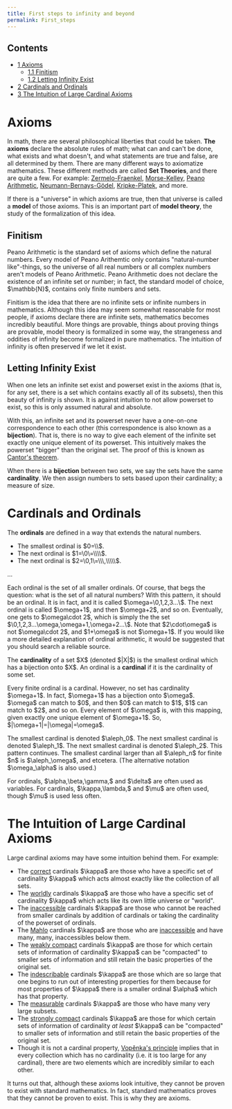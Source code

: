 ```yaml
---
title: First steps to infinity and beyond
permalink: First_steps
---
```












  



## Contents


- [<span class="tocnumber">1</span>
  <span class="toctext">Axioms</span>](#Axioms)
  - [<span class="tocnumber">1.1</span>
    <span class="toctext">Finitism</span>](#Finitism)
  - [<span class="tocnumber">1.2</span> <span class="toctext">Letting
    Infinity Exist</span>](#Letting_Infinity_Exist)
- [<span class="tocnumber">2</span> <span class="toctext">Cardinals and
  Ordinals</span>](#Cardinals_and_Ordinals)
- [<span class="tocnumber">3</span> <span class="toctext">The Intuition
  of Large Cardinal
  Axioms</span>](#The_Intuition_of_Large_Cardinal_Axioms)


# Axioms

In math, there are several philosophical liberties that could be taken.
**The axioms** declare the absolute rules of math; what can and can't be
done, what exists and what doesn't, and what statements are true and
false, are all determined by them. There are many different ways to
axiomatize mathematics. These different methods are called **Set
Theories**, and there are quite a few. For example:
[Zermelo-Fraenkel](ZFC "ZFC"),
<a href="Morse-Kelley"
class="mw-redirect" title="Morse-Kelley">Morse-Kelley</a>, <a
href="http://modelsofpa.info/"
class="external text" rel="nofollow">Peano Arithmetic</a>,
<a href="NBG"
class="mw-redirect" title="NBG">Neumann-Bernays-Gödel</a>,
[Kripke-Platek](Kripke-Platek "Kripke-Platek"),
and more.

If there is a "universe" in which axioms are true, then that universe is
called a **model** of those axioms. This is an important part of **model
theory**, the study of the formalization of this idea.

## Finitism

Peano Arithmetic is the standard set of axioms which define the natural
numbers. Every model of Peano Arithemtic only contains "natural-number
like"-things, so the universe of all real numbers or all complex numbers
aren't models of Peano Arithmetic. Peano Arithmetic does not declare the
existence of an infinite set or number; in fact, the standard model of
choice, \$\mathbb{N}\$, contains only finite numbers and sets.

Finitism is the idea that there are no infinite sets or infinite numbers
in mathematics. Although this idea may seem somewhat reasonable for most
people, if axioms declare there are infinite sets, mathematics becomes
incredibly beautiful. More things are provable, things about proving
things are provable, model theory is formalized in some way, the
strangeness and oddities of infinity become formalized in pure
mathematics. The intuition of infinity is often preserved if we let it
exist.

## Letting Infinity Exist

When one lets an infinite set exist and powerset exist in the axioms
(that is, for any set, there is a set which contains exactly all of its
subsets), then this beauty of infinity is shown. It is against intuition
to not allow powerset to exist, so this is only assumed natural and
absolute.

With this, an infinite set and its powerset never have a one-on-one
correspondence to each other (this correspondence is also known as a
**bijection**). That is, there is no way to give each element of the
infinite set exactly one unique element of its powerset. This
intuitively makes the powerset "bigger" than the original set. The proof
of this is known as <a
href="https://en.wikipedia.org/wiki/Cantor%27s_theorem"
class="external text" rel="nofollow">Cantor's theorem</a>.

When there is a **bijection** between two sets, we say the sets have the
same **cardinality**. We then assign numbers to sets based upon their
cardinality; a measure of size.

# Cardinals and Ordinals

The **ordinals** are defined in a way that extends the natural numbers.

- The smallest ordinal is \$0=\\\\\$.
- The next ordinal is \$1=\\0\\=\\\\\\\\\$.
- The next ordinal is \$2=\\0,1\\=\\\\\\,\\\\\\\\\\\$.

...

Each ordinal is the set of all smaller ordinals. Of course, that begs
the question: what is the set of all natural numbers? With this pattern,
it should be an ordinal. It is in fact, and it is called
\$\omega=\\0,1,2,3...\\\$. The next ordinal is called \$\omega+1\$, and
then \$\omega+2\$, and so on. Eventually, one gets to \$\omega\cdot 2\$,
which is simply the the set
\$\\0,1,2,3...\omega,\omega+1,\omega+2...\\\$. Note that
\$2\cdot\omega\$ is not \$\omega\cdot 2\$, and \$1+\omega\$ is not
\$\omega+1\$. If you would like a more detailed explanation of ordinal
arithmetic, it would be suggested that you should search a reliable
source.

The **cardinality** of a set \$X\$ (denoted \$\|X\|\$) is the smallest
ordinal which has a bijection onto \$X\$. An ordinal is a **cardinal**
if it is the cardinality of some set.

Every finite ordinal is a cardinal. However, no set has cardinality
\$\omega+1\$. In fact, \$\omega+1\$ has a bijection onto \$\omega\$.
\$\omega\$ can match to \$0\$, and then \$0\$ can match to \$1\$, \$1\$
can match to \$2\$, and so on. Every element of \$\omega\$ is, with this
mapping, given exactly one unique element of \$\omega+1\$. So,
\$\|\omega+1\|=\|\omega\|=\omega\$.

The smallest cardinal is denoted \$\aleph_0\$. The next smallest
cardinal is denoted \$\aleph_1\$. The next smallest cardinal is denoted
\$\aleph_2\$. This pattern continues. The smallest cardinal larger than
all \$\aleph_n\$ for finite \$n\$ is \$\aleph\_\omega\$, and etcetera.
(The alternative notation \$\omega\_\alpha\$ is also used.)

For ordinals, \$\alpha,\beta,\gamma,\$ and \$\delta\$ are often used as
variables. For cardinals, \$\kappa,\lambda,\$ and \$\mu\$ are often
used, though \$\mu\$ is used less often.

# The Intuition of Large Cardinal Axioms

Large cardinal axioms may have some intuition behind them. For example:

- The <a href="Correct"
  class="mw-redirect" title="Correct">correct</a> cardinals \$\kappa\$
  are those who have a specific set of cardinality \$\kappa\$ which acts
  almost exactly like the collection of all sets.
- The
  [worldly](Worldly "Worldly")
  cardinals \$\kappa\$ are those who have a specific set of cardinality
  \$\kappa\$ which acts like its own little universe or "world".
- The
  [inaccessible](Inaccessible "Inaccessible")
  cardinals \$\kappa\$ are those who cannot be reached from smaller
  cardinals by addition of cardinals or taking the cardinality of the
  powerset of ordinals.
- The
  [Mahlo](Mahlo "Mahlo")
  cardinals \$\kappa\$ are those who are
  [inaccessible](Inaccessible "Inaccessible")
  and have many, many, inaccessibles below them.
- The [weakly
  compact](Weakly_compact "Weakly compact")
  cardinals \$\kappa\$ are those for which certain sets of information
  of cardinality \$\kappa\$ can be "compacted" to smaller sets of
  information and still retain the basic properties of the original set.
- The
  [indescribable](Indescribable "Indescribable")
  cardinals \$\kappa\$ are those which are so large that one begins to
  run out of interesting properties for them because for most properties
  of \$\kappa\$ there is a smaller ordinal \$\alpha\$ which has that
  property.
- The
  [measurable](Measurable "Measurable")
  cardinals \$\kappa\$ are those who have many very large subsets.
- The [strongly
  compact](Strongly_compact "Strongly compact")
  cardinals \$\kappa\$ are those for which certain sets of information
  of cardinality *at least* \$\kappa\$ can be "compacted" to smaller
  sets of information and still retain the basic properties of the
  original set.
- Though it is not a cardinal property, [Vopěnka's
  principle](Vopenka "Vopenka")
  implies that in every collection which has no cardinality (i.e. it is
  too large for any cardinal), there are two elements which are
  incredibly similar to each other.

It turns out that, although these axioms look intuitive, they cannot be
proven to exist with standard mathematics. In fact, standard mathematics
proves that they cannot be proven to exist. This is why they are axioms.


